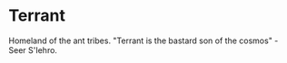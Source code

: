 # Terrant
  
Homeland of the ant tribes. "Terrant is the bastard son of 
the cosmos" -Seer S'Iehro. 
